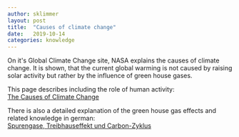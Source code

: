 ```yaml
---
author: sklimmer
layout: post
title:  "Causes of climate change"
date:   2019-10-14
categories: knowledge 
---
```

On it's Global Climate Change site, NASA explains the causes of climate change. It is shown, that the current global 
warming is not caused by raising solar activity but rather by the influence of green house gases.

This page describes including the role of human activity:   
[The Causes of Climate Change](https://climate.nasa.gov/causes/) 

There is also a detailed explanation of the green house gas effects and related knowledge in german:   
[Spurengase, Treibhauseffekt und Carbon-Zyklus](http://www.physik.uni-regensburg.de/forschung/gebhardt/gebhardt_files/skripten/WS1213-WuK/SpurengaseTreibhauseffektCarbonZyklus.pdf)

